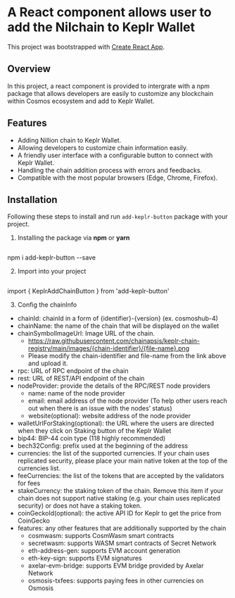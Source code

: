 # A React component allows user to add the Nilchain to Keplr Wallet

This project was bootstrapped with [Create React App](https://github.com/facebook/create-react-app).

## Overview

In this project, a react component is provided to intergrate with a npm package that allows developers are easily to customize any blockchain within Cosmos ecosystem and add to Keplr Wallet.

## Features
- Adding Nillion chain to Keplr Wallet.
- Allowing developers to customize chain information easily.
- A friendly user interface with a configurable button to connect with Keplr Wallet.
- Handling the chain addition process with errors and feedbacks.
- Compatible with  the most popular browsers (Edge, Chrome, Firefox).

## Installation
Following these steps to install and run `add-keplr-button` package with your project.
1. Installing the package via **npm** or **yarn**
   ```bash
npm i add-keplr-button --save

2. Import into your project
   ```bash
import { KeplrAddChainButton } from 'add-keplr-button' 

3. Config the chainInfo
- chainId: chainId in a form of {identifier}-{version} (ex. cosmoshub-4)
- chainName: the name of the chain that will be displayed on the wallet
- chainSymbolImageUrl: Image URL of the chain.
  - https://raw.githubusercontent.com/chainapsis/keplr-chain-registry/main/images/{chain-identifier}/{file-name}.png
  - Please modify the chain-identifier and file-name from the link above and upload it.
- rpc: URL of RPC endpoint of the chain
- rest: URL of REST/API endpoint of the chain
- nodeProvider: provide the details of the RPC/REST node providers
  - name: name of the node provider
  - email: email address of the node provider (To help other users reach out when there is an issue with the nodes’ status)
  - website(optional): website address of the node provider
- walletUrlForStaking(optional): the URL where the users are directed when they click on Staking button of the Keplr Wallet
- bip44: BIP-44 coin type (118 highly recommended)
- bech32Config: prefix used at the beginning of the address
- currencies: the list of the supported currencies. If your chain uses replicated security, please place your main native token at the top of the currencies list.
- feeCurrencies: the list of the tokens that are accepted by the validators for fees
- stakeCurrency: the staking token of the chain. Remove this item if your chain does not support native staking (e.g. your chain uses replicated security) or does not have a staking token.
- coinGeckoId(optional): the active API ID for Keplr to get the price from CoinGecko
- features: any other features that are additionally supported by the chain
  - cosmwasm: supports CosmWasm smart contracts
  - secretwasm: supports WASM smart contracts of Secret Network
  - eth-address-gen: supports EVM account generation
  - eth-key-sign: supports EVM signatures
  - axelar-evm-bridge: supports EVM bridge provided by Axelar Network
  - osmosis-txfees: supports paying fees in other currencies on Osmosis


